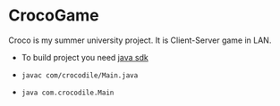 # CrocoGame
Croco is my summer university project. It is Client-Server game 
in LAN. 

+ To build project you need [java sdk](http://www.oracle.com/technetwork/java/javase/downloads/index.html)
+     javac com/crocodile/Main.java
+     java com.crocodile.Main

